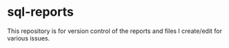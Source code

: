 # sql-reports

This repository is for version control of the reports and files I create/edit for various issues.
